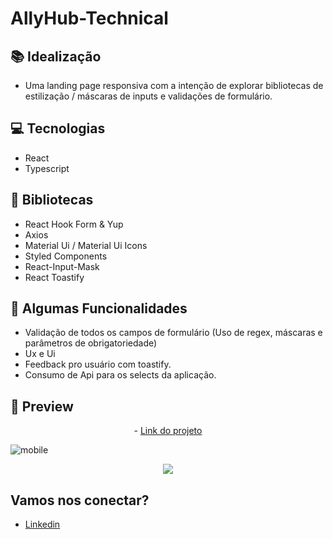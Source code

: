 # AllyHub-Technical

## 📚 Idealização 
- Uma landing page responsiva com a intenção de explorar bibliotecas de estilização / máscaras de inputs e validações de formulário.

## 💻 Tecnologias
- React
- Typescript

## 🔮 Bibliotecas

- React Hook Form & Yup
- Axios
- Material Ui / Material Ui Icons
- Styled Components
- React-Input-Mask
- React Toastify
 
## 🔆 Algumas Funcionalidades
- Validação de todos os campos de formulário (Uso de regex, máscaras e parâmetros de obrigatoriedade)
- Ux e Ui
- Feedback pro usuário com toastify.
- Consumo de Api para os selects da aplicação.

## 📱 Preview 
<p align="center"> - <a href="https://react-entrega-kenzie-hub-gabriel-malafaia.vercel.app/">Link do projeto</a> </p>

![mobile](https://user-images.githubusercontent.com/106371099/198822259-d6acc515-1952-443b-ae1f-daabff500ce3.png)
<p align="center">
  <img src="https://i.imgur.com/eSFCARE.png">
</p>

## Vamos nos conectar?
- [Linkedin](https://www.linkedin.com/in/gabrielmalafaia/)
